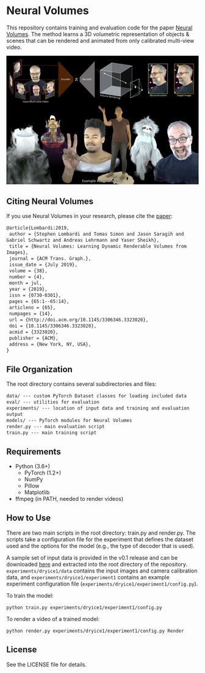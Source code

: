 # Neural Volumes

This repository contains training and evaluation code for the paper 
[Neural Volumes](https://arxiv.org/abs/1906.07751). The method learns a 3D
volumetric representation of objects & scenes that can be rendered and animated
from only calibrated multi-view video.

![Neural Volumes](representativeimage.jpg)

## Citing Neural Volumes

If you use Neural Volumes in your research, please cite the [paper](https://arxiv.org/abs/1906.07751):
```
@article{Lombardi:2019,
 author = {Stephen Lombardi and Tomas Simon and Jason Saragih and Gabriel Schwartz and Andreas Lehrmann and Yaser Sheikh},
 title = {Neural Volumes: Learning Dynamic Renderable Volumes from Images},
 journal = {ACM Trans. Graph.},
 issue_date = {July 2019},
 volume = {38},
 number = {4},
 month = jul,
 year = {2019},
 issn = {0730-0301},
 pages = {65:1--65:14},
 articleno = {65},
 numpages = {14},
 url = {http://doi.acm.org/10.1145/3306346.3323020},
 doi = {10.1145/3306346.3323020},
 acmid = {3323020},
 publisher = {ACM},
 address = {New York, NY, USA},
}
```

## File Organization

The root directory contains several subdirectories and files:
```
data/ --- custom PyTorch Dataset classes for loading included data
eval/ --- utilities for evaluation
experiments/ --- location of input data and training and evaluation output
models/ --- PyTorch modules for Neural Volumes
render.py --- main evaluation script
train.py --- main training script
```

## Requirements

* Python (3.6+)
  * PyTorch (1.2+)
  * NumPy
  * Pillow
  * Matplotlib
* ffmpeg (in PATH, needed to render videos)

## How to Use

There are two main scripts in the root directory: train.py and render.py. The
scripts take a configuration file for the experiment that defines the dataset
used and the options for the model (e.g., the type of decoder that is used).

A sample set of input data is provided in the v0.1 release and can be
downloaded
[here](https://github.com/facebookresearch/neuralvolumes/releases/download/v0.1/experiments.tar.gz)
and extracted into the root directory of the repository.
`experiments/dryice1/data` contains the input images and camera calibration
data, and `experiments/dryice1/experiment1` contains an example experiment
configuration file (`experiments/dryice1/experiment1/config.py`).

To train the model:
```
python train.py experiments/dryice1/experiment1/config.py
```

To render a video of a trained model:
```
python render.py experiments/dryice1/experiment1/config.py Render
```

## License

See the LICENSE file for details.
